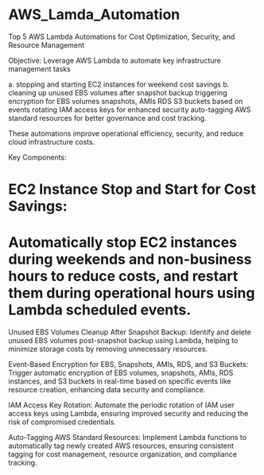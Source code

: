 # AWS_Lamda_Automation
Top 5 AWS Lambda Automations for Cost Optimization, Security, and Resource Management

Objective: Leverage AWS Lambda to automate key infrastructure management tasks

  a. stopping and starting EC2 instances for weekend cost savings
  b. cleaning up unused EBS volumes after snapshot backup
  triggering encryption for EBS volumes
  snapshots, AMIs
  RDS
  S3 buckets based on events
  rotating IAM access keys for enhanced security
  auto-tagging AWS standard resources for better governance and cost tracking.

These automations improve operational efficiency, security, and reduce cloud infrastructure costs.

Key Components:
# EC2 Instance Stop and Start for Cost Savings: 
# Automatically stop EC2 instances during weekends and non-business hours to reduce costs, and restart them during operational hours using Lambda scheduled events.

Unused EBS Volumes Cleanup After Snapshot Backup: 
Identify and delete unused EBS volumes post-snapshot backup using Lambda, helping to minimize storage costs by removing unnecessary resources.

Event-Based Encryption for EBS, Snapshots, AMIs, RDS, and S3 Buckets: 
Trigger automatic encryption of EBS volumes, snapshots, AMIs, RDS instances, and S3 buckets in real-time based on specific events like resource creation, enhancing data security and compliance.

IAM Access Key Rotation: 
Automate the periodic rotation of IAM user access keys using Lambda, ensuring improved security and reducing the risk of compromised credentials.


Auto-Tagging AWS Standard Resources: 
Implement Lambda functions to automatically tag newly created AWS resources, ensuring consistent tagging for cost management, resource organization, and compliance tracking.
